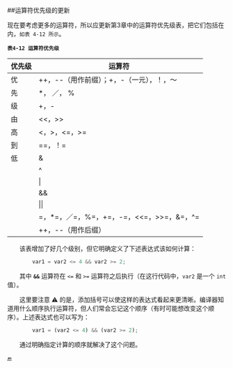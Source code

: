 ##运算符优先级的更新

现在要考虑更多的运算符，所以应更新第3章中的运算符优先级表，把它们包括在内，`如表 4-12 所示`。

**`表4-12 运算符优先级`**

| 优先级 | 运算符 |
|-|-|
| 优 | ++，--（用作前缀）；+，-（一元），！，～ |
| 先 | *， ／， % |
| 级 | +，- |
| 由 | <<，>> |
| 高 | <，>，<=，>= |
| 到 | ==，！= |
| 低 | & |
|| ^ |
|| \| |
|| && |
|| \|\| |
|| =，*=，／=，%=，+=，-=，<<=，>>=，&=，^= |
|| ++，--（用作后缀） |


&emsp;&emsp;该表增加了好几个级别，但它明确定义了下述表达式该如何计算：

```javascript
        var1 = var2 <= 4 && var2 >= 2;
```

&emsp;&emsp;其中 **`&&`** 运算符在 `<=` 和 `>=` 运算符之后执行（在这行代码中，`var2` 是一个 `int` 值）。

&emsp;&emsp;这里要注意 ⚠️ 的是，添加括号可以使这样的表达式看起来更清晰。编译器知道用什么顺序执行运算符，但人们常会忘记这个顺序（有时可能想改变这个顺序）。上述表达式也可以写为：

```javascript
        var1 = (var2 <= 4) && (var2 >= 2);
```

&emsp;&emsp;通过明确指定计算的顺序就解决了这个问题。






























🔚
